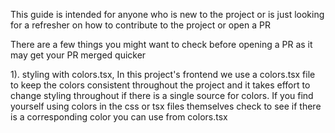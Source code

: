 This guide is intended for anyone who is new to the project or is just looking for a refresher on how to contribute to the project or open a PR

There are a few things you might want to check before opening a PR as it may get your PR merged quicker

1). styling with colors.tsx, In this project's frontend we use a colors.tsx file to keep the colors consistent throughout the project and it takes effort to change styling throughout if there is a single source for colors. If you find yourself using colors in the css or tsx files themselves check to see if there is a corresponding color you can use from colors.tsx
